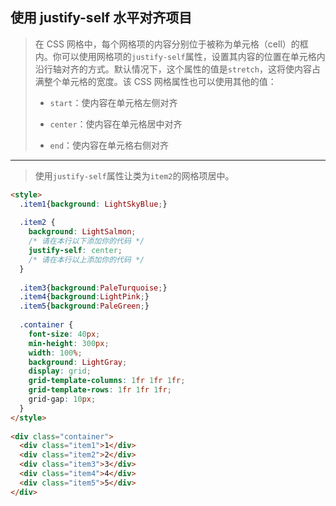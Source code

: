 ## 使用 justify-self 水平对齐项目

> 在 CSS 网格中，每个网格项的内容分别位于被称为单元格（cell）的框内。你可以使用网格项的`justify-self`属性，设置其内容的位置在单元格内沿行轴对齐的方式。默认情况下，这个属性的值是`stretch`，这将使内容占满整个单元格的宽度。该 CSS 网格属性也可以使用其他的值：
>
> - `start`：使内容在单元格左侧对齐
>
> - `center`：使内容在单元格居中对齐
>
> - `end`：使内容在单元格右侧对齐

-------

> 使用`justify-self`属性让类为`item2`的网格项居中。

```html
<style>
  .item1{background: LightSkyBlue;}
  
  .item2 {
    background: LightSalmon;
    /* 请在本行以下添加你的代码 */
    justify-self: center;
    /* 请在本行以上添加你的代码 */
  }
  
  .item3{background:PaleTurquoise;}
  .item4{background:LightPink;}
  .item5{background:PaleGreen;}
  
  .container {
    font-size: 40px;
    min-height: 300px;
    width: 100%;
    background: LightGray;
    display: grid;
    grid-template-columns: 1fr 1fr 1fr;
    grid-template-rows: 1fr 1fr 1fr;
    grid-gap: 10px;
  }
</style>
  
<div class="container">
  <div class="item1">1</div>
  <div class="item2">2</div>
  <div class="item3">3</div>
  <div class="item4">4</div>
  <div class="item5">5</div>
</div>
```

